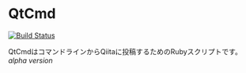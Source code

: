 # QtCmd
[![Build Status](https://travis-ci.org/take4s5i/qtcmd.svg)](https://travis-ci.org/take4s5i/qtcmd)

QtCmdはコマンドラインからQiitaに投稿するためのRubyスクリプトです。
*alpha version*

